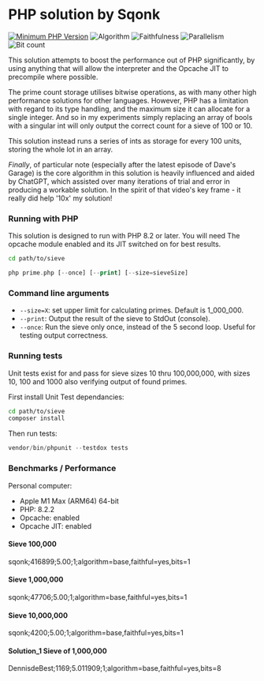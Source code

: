 # PHP solution by Sqonk


[![Minimum PHP Version](https://img.shields.io/badge/PHP-%3E%3D%208.2-yellow)](https://php.net/)
![Algorithm](https://img.shields.io/badge/Algorithm-base-green)
![Faithfulness](https://img.shields.io/badge/Faithful-yes-green)
![Parallelism](https://img.shields.io/badge/Parallel-no-green)
![Bit count](https://img.shields.io/badge/Bits-1-yellowgreen)

This solution attempts to boost the performance out of PHP significantly, by using anything that will allow the interpreter and the Opcache JIT to precompile where possible. 

The prime count storage utilises bitwise operations, as with many other high performance solutions for other languages. However, PHP has a limitation with regard to its type handling, and the maximum size it can allocate for a single integer. And so in my experiments simply replacing an array of bools with a singular int will only output the correct count for a sieve of 100 or 10. 

This solution instead runs a series of ints as storage for every 100 units, storing the whole lot in an array. 

_Finally_, of particular note (especially after the latest episode of Dave's Garage) is the core algorithm in this solution is heavily influenced and aided by ChatGPT, which assisted over many iterations of trial and error in producing a workable solution. In the spirit of that video's key frame - it really did help '10x' my solution!

### Running with PHP

This solution is designed to run with PHP 8.2 or later. You will need The opcache module enabled and its JIT switched on for best results.

```bash
cd path/to/sieve
```
```php
php prime.php [--once] [--print] [--size=sieveSize]
```

### Command line arguments

 - `--size=X`: set upper limit for calculating primes. Default is 1_000_000.
 - `--print`: Output the result of the sieve to StdOut (console).
 - `--once`: Run the sieve only once, instead of the 5 second loop. Useful for testing output correctness.
 
 
### Running tests

Unit tests exist for and pass for sieve sizes 10 thru 100,000,000, with sizes 10, 100 and 1000 also verifying output of found primes.


First install Unit Test dependancies:

 ```bash
 cd path/to/sieve
 composer install
 ```
 Then run tests:
 ```php
 vendor/bin/phpunit --testdox tests
 ```
 
### Benchmarks / Performance

Personal computer:

 - Apple M1 Max (ARM64) 64-bit
 - PHP: 8.2.2
 - Opcache: enabled
 - Opcache JIT: enabled

#### Sieve 100,000
sqonk;416899;5.00;1;algorithm=base,faithful=yes,bits=1

#### Sieve 1,000,000
 sqonk;47706;5.00;1;algorithm=base,faithful=yes,bits=1
 
#### Sieve 10,000,000
 sqonk;4200;5.00;1;algorithm=base,faithful=yes,bits=1
 
 
#### Solution_1 Sieve of 1,000,000
DennisdeBest;1169;5.011909;1;algorithm=base,faithful=yes,bits=8

